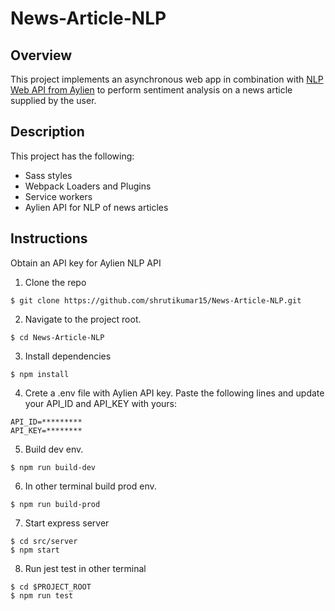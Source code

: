 # News-Article-NLP

## Overview

This project implements an asynchronous web app in combination with [NLP Web API from Aylien](https://aylien.com/) to perform sentiment analysis on a news article supplied by the user.

## Description

This project has the following:
- Sass styles
- Webpack Loaders and Plugins
- Service workers
- Aylien API for NLP of news articles

## Instructions
Obtain an API key for Aylien NLP API
1. Clone the repo

```
$ git clone https://github.com/shrutikumar15/News-Article-NLP.git
```

2. Navigate to the project root.
```
$ cd News-Article-NLP
```

3. Install dependencies
```
$ npm install
```

4. Crete a .env file with Aylien API key.
Paste the following lines and update your API_ID and API_KEY with yours:
```
API_ID=*********
API_KEY=********
```

5. Build dev env.
```
$ npm run build-dev
```

6. In other terminal build prod env.
```
$ npm run build-prod
```

7. Start express server
```
$ cd src/server
$ npm start
```

8. Run jest test in other terminal
```
$ cd $PROJECT_ROOT
$ npm run test
```
